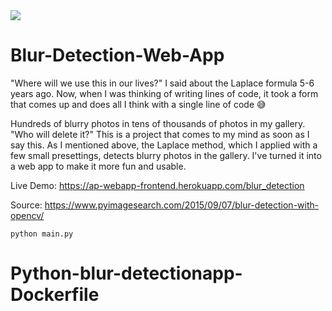 <img src="https://github.com/Furkan-Gulsen/Blur-Detection-Web-App/blob/master/BlurDetection.gif" />

# Blur-Detection-Web-App
"Where will we use this in our lives?" I said about the Laplace formula 5-6 years ago. Now, when I was thinking of writing lines of code, it took a form that comes up and does all I think with a single line of code 😅

Hundreds of blurry photos in tens of thousands of photos in my gallery. "Who will delete it?" This is a project that comes to my mind as soon as I say this. As I mentioned above, the Laplace method, which I applied with a few small presettings, detects blurry photos in the gallery. I've turned it into a web app to make it more fun and usable.

Live Demo: https://ap-webapp-frontend.herokuapp.com/blur_detection

Source: https://www.pyimagesearch.com/2015/09/07/blur-detection-with-opencv/

```
python main.py
```
# Python-blur-detectionapp-Dockerfile
